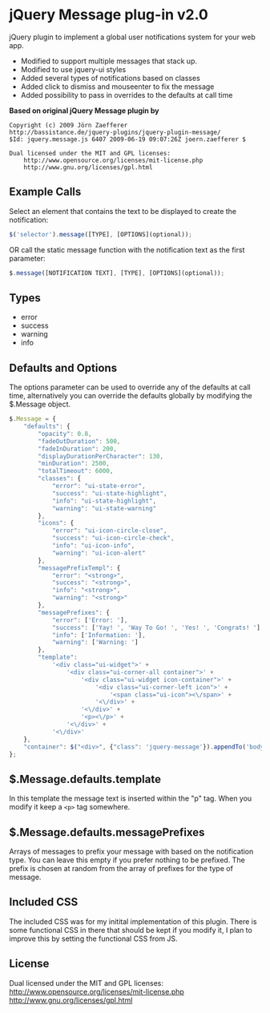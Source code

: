 jQuery Message plug-in v2.0
==============

jQuery plugin to implement a global user notifications system for your web app. 

 * Modified to support multiple messages that stack up.
 * Modified to use jquery-ui styles
 * Added several types of notifications based on classes
 * Added click to dismiss and mouseenter to fix the message
 * Added possibility to pass in overrides to the defaults at call time

**Based on original jQuery Message plugin by**
```
Copyright (c) 2009 Jörn Zaefferer
http://bassistance.de/jquery-plugins/jquery-plugin-message/
$Id: jquery.message.js 6407 2009-06-19 09:07:26Z joern.zaefferer $

Dual licensed under the MIT and GPL licenses:
	http://www.opensource.org/licenses/mit-license.php
	http://www.gnu.org/licenses/gpl.html
```

Example Calls
-------------

Select an element that contains the text to be displayed to create the notification:
```javascript
$('selector').message([TYPE], [OPTIONS](optional));
```

OR call the static message function with the notification text as the first parameter:
```javascript
$.message([NOTIFICATION TEXT], [TYPE], [OPTIONS](optional));
```

Types
-----

* error
* success
* warning
* info

Defaults and Options
--------------------

The options parameter can be used to override any of the defaults at call time, alternatively you can override the defaults 
globally by modifying the $.Message object.

```javascript
$.Message = {
	"defaults": {
		"opacity": 0.8,
		"fadeOutDuration": 500,
		"fadeInDuration": 200,
		"displayDurationPerCharacter": 130,
		"minDuration": 2500,
		"totalTimeout": 6000,
		"classes": {
			"error": "ui-state-error",
			"success": "ui-state-highlight",
			"info": "ui-state-highlight",
			"warning": "ui-state-warning"
		},
		"icons": {
			"error": "ui-icon-circle-close",
			"success": "ui-icon-circle-check",
			"info": "ui-icon-info",
			"warning": "ui-icon-alert"
		},
		"messagePrefixTempl": {
			"error": "<strong>",
			"success": "<strong>",
			"info": "<strong>",
			"warning": "<strong>"
		},
		"messagePrefixes": {
			"error": ['Error: '],
			"success": ['Yay! ', 'Way To Go! ', 'Yes! ', 'Congrats! '],
			"info": ['Information: '],
			"warning": ['Warning: ']
		},
		"template":
			'<div class="ui-widget">' +
				'<div class="ui-corner-all container">' +
					'<div class="ui-widget icon-container">' +
						'<div class="ui-corner-left icon">' +
							'<span class="ui-icon"><\/span>' +
						'<\/div>' +
					'<\/div>' +
					'<p><\/p>' +
				'<\/div>' +
			'<\/div>'
	},
	"container": $("<div>", {"class": 'jquery-message'}).appendTo('body')
};
```

$.Message.defaults.template
---------------------------

In this template the message text is inserted within the "p" tag. When you modify it keep a ```<p>``` tag somewhere.

$.Message.defaults.messagePrefixes
----------------------------------
Arrays of messages to prefix your message with based on the notification type. You can leave this empty if you prefer 
nothing to be prefixed. The prefix is chosen at random from the array of prefixes for the type of message.

Included CSS
------------

The included CSS was for my initital implementation of this plugin. There is some functional CSS in there that 
should be kept if you modify it, I plan to improve this by setting the functional CSS from JS.

License
-------

Dual licensed under the MIT and GPL licenses:
	http://www.opensource.org/licenses/mit-license.php
	http://www.gnu.org/licenses/gpl.html
